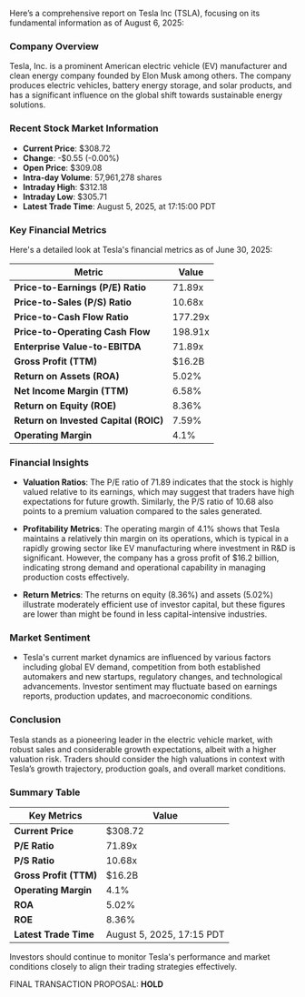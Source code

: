Here’s a comprehensive report on Tesla Inc (TSLA), focusing on its fundamental information as of August 6, 2025:

### Company Overview
Tesla, Inc. is a prominent American electric vehicle (EV) manufacturer and clean energy company founded by Elon Musk among others. The company produces electric vehicles, battery energy storage, and solar products, and has a significant influence on the global shift towards sustainable energy solutions.

### Recent Stock Market Information
- **Current Price**: $308.72 
- **Change**: -$0.55 (-0.00%) 
- **Open Price**: $309.08 
- **Intra-day Volume**: 57,961,278 shares 
- **Intraday High**: $312.18 
- **Intraday Low**: $305.71 
- **Latest Trade Time**: August 5, 2025, at 17:15:00 PDT

### Key Financial Metrics
Here's a detailed look at Tesla's financial metrics as of June 30, 2025:

| Metric                                   | Value       |
|------------------------------------------|-------------|
| **Price-to-Earnings (P/E) Ratio**       | 71.89x      |
| **Price-to-Sales (P/S) Ratio**          | 10.68x      |
| **Price-to-Cash Flow Ratio**            | 177.29x     |
| **Price-to-Operating Cash Flow**        | 198.91x     |
| **Enterprise Value-to-EBITDA**          | 71.89x      |
| **Gross Profit (TTM)**                   | $16.2B      |
| **Return on Assets (ROA)**              | 5.02%       |
| **Net Income Margin (TTM)**             | 6.58%       |
| **Return on Equity (ROE)**              | 8.36%       |
| **Return on Invested Capital (ROIC)**   | 7.59%       |
| **Operating Margin**                     | 4.1%        |

### Financial Insights
- **Valuation Ratios**: The P/E ratio of 71.89 indicates that the stock is highly valued relative to its earnings, which may suggest that traders have high expectations for future growth. Similarly, the P/S ratio of 10.68 also points to a premium valuation compared to the sales generated.
  
- **Profitability Metrics**: The operating margin of 4.1% shows that Tesla maintains a relatively thin margin on its operations, which is typical in a rapidly growing sector like EV manufacturing where investment in R&D is significant. However, the company has a gross profit of $16.2 billion, indicating strong demand and operational capability in managing production costs effectively.

- **Return Metrics**: The returns on equity (8.36%) and assets (5.02%) illustrate moderately efficient use of investor capital, but these figures are lower than might be found in less capital-intensive industries.

### Market Sentiment
- Tesla's current market dynamics are influenced by various factors including global EV demand, competition from both established automakers and new startups, regulatory changes, and technological advancements. Investor sentiment may fluctuate based on earnings reports, production updates, and macroeconomic conditions.

### Conclusion
Tesla stands as a pioneering leader in the electric vehicle market, with robust sales and considerable growth expectations, albeit with a higher valuation risk. Traders should consider the high valuations in context with Tesla’s growth trajectory, production goals, and overall market conditions.

### Summary Table

| Key Metrics                              | Value                      |
|------------------------------------------|----------------------------|
| **Current Price**                        | $308.72                    |
| **P/E Ratio**                           | 71.89x                     |
| **P/S Ratio**                           | 10.68x                     |
| **Gross Profit (TTM)**                  | $16.2B                     |
| **Operating Margin**                     | 4.1%                       |
| **ROA**                                  | 5.02%                      |
| **ROE**                                  | 8.36%                      |
| **Latest Trade Time**                   | August 5, 2025, 17:15 PDT |

Investors should continue to monitor Tesla's performance and market conditions closely to align their trading strategies effectively.

FINAL TRANSACTION PROPOSAL: **HOLD**